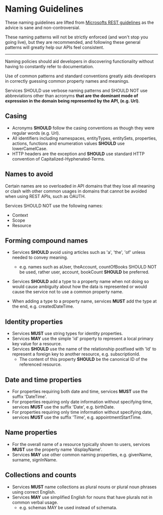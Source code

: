 # Naming Guidelines

These naming guidelines are lifted from [Microsofts REST guidelines](https://github.com/microsoft/api-guidelines/blob/vNext/Guidelines.md#17-naming-guidelines) as the advice is sane and non-controversial.

These naming patterns will not be strictly enforced (and won't stop you going live), but they are recommended, and following these general patterns will greatly help our APIs feel consistent.

---

Naming policies should aid developers in discovering functionality without having to constantly refer to documentation.

Use of common patterns and standard conventions greatly aids developers in correctly guessing common property names and meanings.

Services SHOULD use verbose naming patterns and SHOULD NOT use abbreviations other than acronyms **that are the dominant mode of expression in the domain being represented by the API, (e.g. Url)**.

## Casing

- Acronyms **SHOULD** follow the casing conventions as though they were regular words (e.g. Url).
- All identifiers including namespaces, entityTypes, entitySets, properties, actions, functions and enumeration values **SHOULD** use lowerCamelCase.
- HTTP headers are the exception and **SHOULD** use standard HTTP convention of Capitalized-Hyphenated-Terms.

## Names to avoid

Certain names are so overloaded in API domains that they lose all meaning or clash with other common usages in domains that cannot be avoided when using REST APIs, such as OAUTH.

Services SHOULD NOT use the following names:

- Context
- Scope
- Resource

## Forming compound names

- Services **SHOULD** avoid using articles such as 'a', 'the', 'of' unless needed to convey meaning.
  - e.g. names such as aUser, theAccount, countOfBooks SHOULD NOT be used, rather user, account, bookCount **SHOULD** be preferred.

- Services **SHOULD** add a type to a property name when not doing so would cause ambiguity about how the data is represented or would cause the service not to use a common property name.
- When adding a type to a property name, services **MUST** add the type at the end, e.g. createdDateTime.

## Identity properties

- Services **MUST** use string types for identity properties.
- Services **MAY** use the simple 'id' property to represent a local primary key value for a resource.
- Services **SHOULD** use the name of the relationship postfixed with 'Id' to represent a foreign key to another resource, e.g. subscriptionId.
  - The content of this property **SHOULD** be the canonical ID of the referenced resource.

## Date and time properties

- For properties requiring both date and time, services **MUST** use the suffix 'DateTime'.
- For properties requiring only date information without specifying time, services **MUST** use the suffix 'Date', e.g. birthDate.
- For properties requiring only time information without specifying date, services **MUST** use the suffix 'Time', e.g. appointmentStartTime.

## Name properties

- For the overall name of a resource typically shown to users, services **MUST** use the property name 'displayName'.
- Services **MAY** use other common naming properties, e.g. givenName, surname, signInName.

## Collections and counts

- Services **MUST** name collections as plural nouns or plural noun phrases using correct English.
- Services **MAY** use simplified English for nouns that have plurals not in common verbal usage.
  - e.g. schemas MAY be used instead of schemata.
